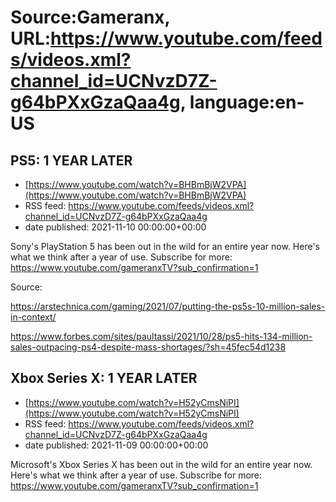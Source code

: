 # Source:Gameranx, URL:https://www.youtube.com/feeds/videos.xml?channel_id=UCNvzD7Z-g64bPXxGzaQaa4g, language:en-US

## PS5: 1 YEAR LATER
 - [https://www.youtube.com/watch?v=BHBmBjW2VPA](https://www.youtube.com/watch?v=BHBmBjW2VPA)
 - RSS feed: https://www.youtube.com/feeds/videos.xml?channel_id=UCNvzD7Z-g64bPXxGzaQaa4g
 - date published: 2021-11-10 00:00:00+00:00

Sony's PlayStation 5  has been out in the wild for an entire year now. Here's what we think after a year of use.
Subscribe for more: https://www.youtube.com/gameranxTV?sub_confirmation=1

Source:

https://arstechnica.com/gaming/2021/07/putting-the-ps5s-10-million-sales-in-context/

https://www.forbes.com/sites/paultassi/2021/10/28/ps5-hits-134-million-sales-outpacing-ps4-despite-mass-shortages/?sh=45fec54d1238

## Xbox Series X: 1 YEAR LATER
 - [https://www.youtube.com/watch?v=H52yCmsNiPI](https://www.youtube.com/watch?v=H52yCmsNiPI)
 - RSS feed: https://www.youtube.com/feeds/videos.xml?channel_id=UCNvzD7Z-g64bPXxGzaQaa4g
 - date published: 2021-11-09 00:00:00+00:00

Microsoft's Xbox Series X has been out in the wild for an entire year now. Here's what we think after a year of use.
Subscribe for more: https://www.youtube.com/gameranxTV?sub_confirmation=1

